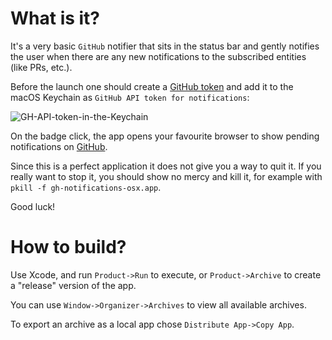 #  What is it?

It's a very basic `GitHub` notifier that sits in the status bar and gently notifies the user when there are any new notifications to the subscribed entities (like PRs, etc.).

Before the launch one should create a [GitHub token](https://github.com/settings/tokens) and add it to the macOS Keychain as `GitHub API token for notifications`:

![GH-API-token-in-the-Keychain](https://user-images.githubusercontent.com/211000/148858206-0b571be7-5665-4870-a8f6-26a2a371583a.png)

On the badge click, the app opens your favourite browser to show pending notifications on [GitHub](https://github.com/notifications?query=reason%3Aparticipating+is%3Aunread).

Since this is a perfect application it does not give you a way to quit it. If you really want to stop it, you should show no mercy and kill it, for example with `pkill -f gh-notifications-osx.app`.

Good luck!

# How to build?

Use Xcode, and run `Product->Run` to execute, or `Product->Archive` to create a "release" version of the app.

You can use `Window->Organizer->Archives` to view all available archives.

To export an archive as a local app chose `Distribute App->Copy App`.
